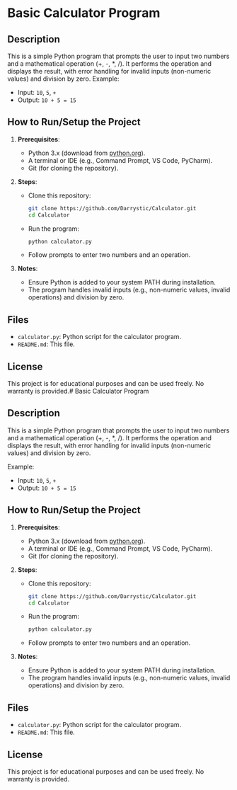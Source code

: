 # Basic Calculator Program

## Description
This is a simple Python program that prompts the user to input two numbers and a mathematical operation (+, -, *, /). It performs the operation and displays the result, with error handling for invalid inputs (non-numeric values) and division by zero.
Example:
- Input: `10`, `5`, `+`
- Output: `10 + 5 = 15`

## How to Run/Setup the Project
1. **Prerequisites**:
   - Python 3.x (download from [python.org](https://www.python.org/downloads/)).
   - A terminal or IDE (e.g., Command Prompt, VS Code, PyCharm).
   - Git (for cloning the repository).

2. **Steps**:
   - Clone this repository:
     ```bash
     git clone https://github.com/Darrystic/Calculator.git
     cd Calculator
     ```
   - Run the program:
     ```bash
     python calculator.py
     ```
   - Follow prompts to enter two numbers and an operation.

3. **Notes**:
   - Ensure Python is added to your system PATH during installation.
   - The program handles invalid inputs (e.g., non-numeric values, invalid operations) and division by zero.

## Files
- `calculator.py`: Python script for the calculator program.
- `README.md`: This file.

## License
This project is for educational purposes and can be used freely. No warranty is provided.# Basic Calculator Program

## Description
This is a simple Python program that prompts the user to input two numbers and a mathematical operation (+, -, *, /). It performs the operation and displays the result, with error handling for invalid inputs (non-numeric values) and division by zero.

Example:
- Input: `10`, `5`, `+`
- Output: `10 + 5 = 15`

## How to Run/Setup the Project
1. **Prerequisites**:
   - Python 3.x (download from [python.org](https://www.python.org/downloads/)).
   - A terminal or IDE (e.g., Command Prompt, VS Code, PyCharm).
   - Git (for cloning the repository).

2. **Steps**:
   - Clone this repository:
     ```bash
     git clone https://github.com/Darrystic/Calculator.git
     cd Calculator
     ```
   - Run the program:
     ```bash
     python calculator.py
     ```
   - Follow prompts to enter two numbers and an operation.

3. **Notes**:
   - Ensure Python is added to your system PATH during installation.
   - The program handles invalid inputs (e.g., non-numeric values, invalid operations) and division by zero.

## Files
- `calculator.py`: Python script for the calculator program.
- `README.md`: This file.

## License
This project is for educational purposes and can be used freely. No warranty is provided.
